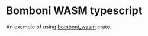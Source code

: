 # Bomboni WASM typescript

An example of using [bomboni_wasm](https://github.com/tinrab/bomboni) crate.

